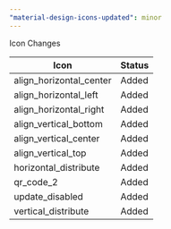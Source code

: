 ```yaml
---
"material-design-icons-updated": minor
---
```


Icon Changes

| Icon                    | Status |
| ----------------------- | ------ |
| align_horizontal_center | Added  |
| align_horizontal_left   | Added  |
| align_horizontal_right  | Added  |
| align_vertical_bottom   | Added  |
| align_vertical_center   | Added  |
| align_vertical_top      | Added  |
| horizontal_distribute   | Added  |
| qr_code_2               | Added  |
| update_disabled         | Added  |
| vertical_distribute     | Added  |
